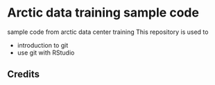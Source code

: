 # Arctic data training sample code
sample code from arctic data center training
This repository is used to 

* introduction to git
* use git with RStudio

## Credits
